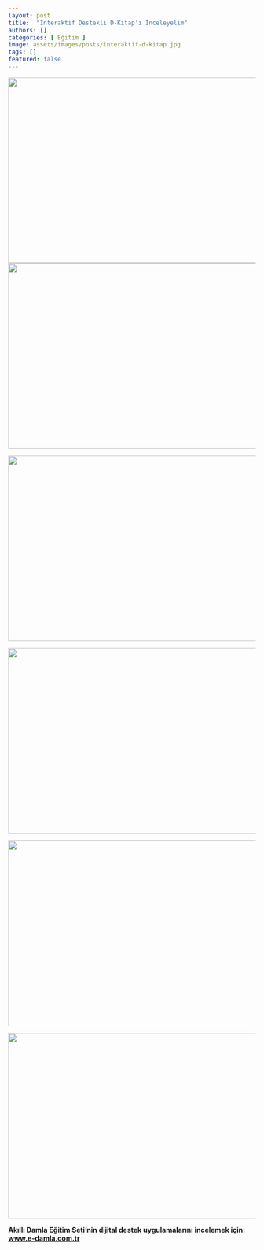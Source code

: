 ```yaml
---
layout: post
title:  "İnteraktif Destekli D-Kitap'ı İnceleyelim"
authors: []
categories: [ Eğitim ]
image: assets/images/posts/interaktif-d-kitap.jpg
tags: []
featured: false
---
```

<p style="text-align: center;">
  <img class="alignnone size-full wp-image-1800" src="wp-content/uploads/2017/09/akilli-damla-soru-bankasi.jpg" alt="" width="551" height="377" sizes="(max-width: 551px) 100vw, 551px" />
  <img class="alignnone size-full wp-image-1801" src="wp-content/uploads/2017/09/akilli-damla-otokontrol-test.jpg" alt="" width="551" height="377"  sizes="(max-width: 551px) 100vw, 551px" />
</p>

<p style="text-align: center;">
  <img class="alignnone size-full wp-image-1802" src="wp-content/uploads/2017/09/akilli-damla-yaziliya-hazirlik.jpg" alt="" width="551" height="377" sizes="(max-width: 551px) 100vw, 551px" />
</p>

<p style="text-align: center;">
  <img class="alignnone size-full wp-image-1803" src="wp-content/uploads/2017/09/akilli-damla-ev-odevleri.jpg" alt="" width="551" height="377" sizes="(max-width: 551px) 100vw, 551px" />
</p>

<p style="text-align: center;">
  <img class="alignnone size-full wp-image-1805" src="wp-content/uploads/2017/09/akilli-damla-defter.jpg" alt="" width="551" height="377" sizes="(max-width: 551px) 100vw, 551px" />
</p>

<img class="alignnone size-full wp-image-1808 aligncenter" src="wp-content/uploads/2017/09/dijital-destek.jpg" alt="" width="551" height="377" sizes="(max-width: 551px) 100vw, 551px" /> 

**Akıllı Damla Eğitim Seti’nin dijital destek uygulamalarını incelemek için: <a href="http://www.e-damla.com.tr" target="_blank" rel="noopener">www.e-damla.com.tr</a>**